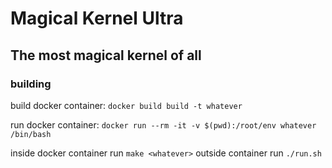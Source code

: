 # Magical Kernel Ultra
## The most magical kernel of all

### building

build docker container: `docker build build -t whatever`

run docker container: `docker run --rm -it -v $(pwd):/root/env whatever /bin/bash`

inside docker container run `make <whatever>`
outside container run `./run.sh`


